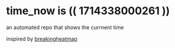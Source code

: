# time_now is (( 1714338000261 ))

an automated repo that shows the currnent time

inspired by [breakingheatmap](https://github.com/breakingheatmap/breakingheatmap)